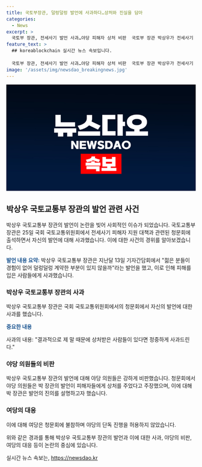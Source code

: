 ```yaml
---
title: 국토부장관, 덜렁덜렁 발언에 사과하다…상처와 진실을 담아
categories:
  - News
excerpt: >
  국토부 장관, 전세사기 발언 사과…야당 피해자 상처 비판  국토부 장관 박상우가 전세사기 관련 청문회에서 덜렁덜렁 계약 발언을 사과했다. 야당 의원들은 장관의 발언이 피해자에 상처를 주고 법과 제도의 미비로인한 사회적 재난의 성격을 숨겼다고 비판했다. 그러나 청문회는 야당 단독으로 진행되며, 여당은 불참했다. 
feature_text: >
  ## koreablockchain 실시간 뉴스 속보입니다.

  국토부 장관, 전세사기 발언 사과…야당 피해자 상처 비판  국토부 장관 박상우가 전세사기 관련 청문회에서 덜렁덜렁 계약 발언을 사과했다. 야당 의원들은 장관의 발언이 피해자에 상처를 주고 법과 제도의 미비로인한 사회적 재난의 성격을 숨겼다고 비판했다. 그러나 청문회는 야당 단독으로 진행되며, 여당은 불참했다. 
image: '/assets/img/newsdao_breakingnews.jpg'
---
```


<p><img src="/assets/img/newsdao_breakingnews.jpg" alt="koreablockchain 속보" /></p>

<h2 data-ke-size="size26">박상우 국토교통부 장관의 발언 관련 사건</h2>

<p>박상우 국토교통부 장관의 발언이 논란을 빚어 사회적인 이슈가 되었습니다. 국토교통부 장관은 25일 국회 국토교통위원회에서 전세사기 피해자 지원 대책과 관련된 청문회에 출석하면서 자신의 발언에 대해 사과했습니다. 이에 대한 사건의 경위를 알아보겠습니다.</p>

<p data-ke-size="size16"><b><span style="color: #1a5490;">발언 내용 요약:</span></b> 박상우 국토교통부 장관은 지난달 13일 기자간담회에서 "젊은 분들이 경험이 없어 덜렁덜렁 계약한 부분이 있지 않을까"라는 발언을 했고, 이로 인해 피해를 입은 사람들에게 사과했습니다.</p>

<h3>박상우 국토교통부 장관의 사과</h3>

<p>박상우 국토교통부 장관은 국회 국토교통위원회에서의 청문회에서 자신의 발언에 대한 사과를 했습니다.</p>

<p data-ke-size="size16"><b><span style="color: #1a5490;">중요한 내용</span></b></p>

<p data-ke-size="size16">사과의 내용: "결과적으로 제 말 때문에 상처받은 사람들이 있다면 정중하게 사과드린다."</p>

<h3>야당 의원들의 비판</h3>

<p>박상우 국토교통부 장관의 발언에 대해 야당 의원들은 강하게 비판했습니다. 청문회에서 야당 의원들은 박 장관의 발언이 피해자들에게 상처를 주었다고 주장했으며, 이에 대해 박 장관은 발언의 진의를 설명하고자 했습니다.</p>

<h3>여당의 대응</h3>

<p>이에 대해 여당은 청문회에 불참하며 야당의 단독 진행을 허용하지 않았습니다.</p>

<p>위와 같은 경과를 통해 박상우 국토교통부 장관의 발언과 이에 대한 사과, 야당의 비판, 여당의 대응 등이 논란의 중심에 있습니다.</p>
실시간 뉴스 속보는, <a href="https://newsdao.kr" rel="dofollow">https://newsdao.kr</a>


